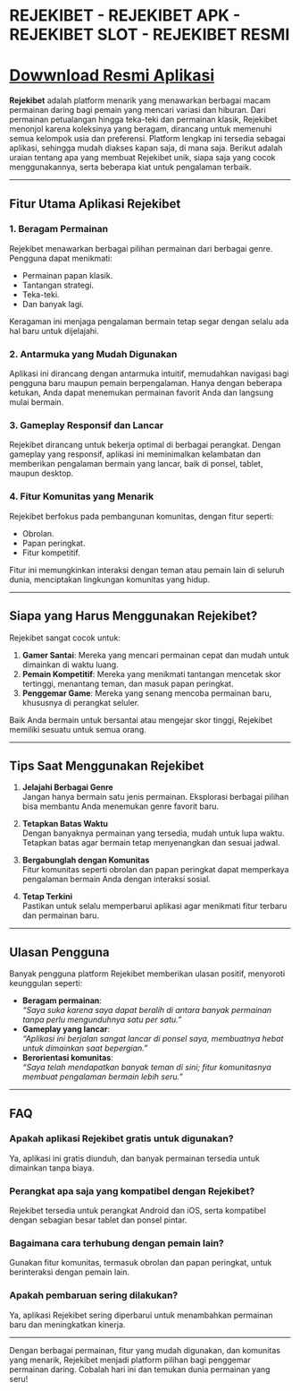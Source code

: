# REJEKIBET - REJEKIBET APK - REJEKIBET SLOT - REJEKIBET RESMI

# [Dowwnload Resmi Aplikasi](https://modmeme.com/daftar-aplikasi/)

**Rejekibet** adalah platform menarik yang menawarkan berbagai macam permainan daring bagi pemain yang mencari variasi dan hiburan. Dari permainan petualangan hingga teka-teki dan permainan klasik, Rejekibet menonjol karena koleksinya yang beragam, dirancang untuk memenuhi semua kelompok usia dan preferensi. Platform lengkap ini tersedia sebagai aplikasi, sehingga mudah diakses kapan saja, di mana saja. Berikut adalah uraian tentang apa yang membuat Rejekibet unik, siapa saja yang cocok menggunakannya, serta beberapa kiat untuk pengalaman terbaik.

---

## Fitur Utama Aplikasi Rejekibet

### 1. **Beragam Permainan**
Rejekibet menawarkan berbagai pilihan permainan dari berbagai genre. Pengguna dapat menikmati:
- Permainan papan klasik.
- Tantangan strategi.
- Teka-teki.
- Dan banyak lagi.

Keragaman ini menjaga pengalaman bermain tetap segar dengan selalu ada hal baru untuk dijelajahi.

### 2. **Antarmuka yang Mudah Digunakan**
Aplikasi ini dirancang dengan antarmuka intuitif, memudahkan navigasi bagi pengguna baru maupun pemain berpengalaman. Hanya dengan beberapa ketukan, Anda dapat menemukan permainan favorit Anda dan langsung mulai bermain.

### 3. **Gameplay Responsif dan Lancar**
Rejekibet dirancang untuk bekerja optimal di berbagai perangkat. Dengan gameplay yang responsif, aplikasi ini meminimalkan kelambatan dan memberikan pengalaman bermain yang lancar, baik di ponsel, tablet, maupun desktop.

### 4. **Fitur Komunitas yang Menarik**
Rejekibet berfokus pada pembangunan komunitas, dengan fitur seperti:
- Obrolan.
- Papan peringkat.
- Fitur kompetitif.

Fitur ini memungkinkan interaksi dengan teman atau pemain lain di seluruh dunia, menciptakan lingkungan komunitas yang hidup.

---

## Siapa yang Harus Menggunakan Rejekibet?

Rejekibet sangat cocok untuk:
1. **Gamer Santai**: Mereka yang mencari permainan cepat dan mudah untuk dimainkan di waktu luang.
2. **Pemain Kompetitif**: Mereka yang menikmati tantangan mencetak skor tertinggi, menantang teman, dan masuk papan peringkat.
3. **Penggemar Game**: Mereka yang senang mencoba permainan baru, khususnya di perangkat seluler.

Baik Anda bermain untuk bersantai atau mengejar skor tinggi, Rejekibet memiliki sesuatu untuk semua orang.

---

## Tips Saat Menggunakan Rejekibet

1. **Jelajahi Berbagai Genre**  
   Jangan hanya bermain satu jenis permainan. Eksplorasi berbagai pilihan bisa membantu Anda menemukan genre favorit baru.

2. **Tetapkan Batas Waktu**  
   Dengan banyaknya permainan yang tersedia, mudah untuk lupa waktu. Tetapkan batas agar bermain tetap menyenangkan dan sesuai jadwal.

3. **Bergabunglah dengan Komunitas**  
   Fitur komunitas seperti obrolan dan papan peringkat dapat memperkaya pengalaman bermain Anda dengan interaksi sosial.

4. **Tetap Terkini**  
   Pastikan untuk selalu memperbarui aplikasi agar menikmati fitur terbaru dan permainan baru.

---

## Ulasan Pengguna

Banyak pengguna platform Rejekibet memberikan ulasan positif, menyoroti keunggulan seperti:
- **Beragam permainan**:  
  _“Saya suka karena saya dapat beralih di antara banyak permainan tanpa perlu mengunduhnya satu per satu.”_
- **Gameplay yang lancar**:  
  _“Aplikasi ini berjalan sangat lancar di ponsel saya, membuatnya hebat untuk dimainkan saat bepergian.”_
- **Berorientasi komunitas**:  
  _“Saya telah mendapatkan banyak teman di sini; fitur komunitasnya membuat pengalaman bermain lebih seru.”_

---

## FAQ

### **Apakah aplikasi Rejekibet gratis untuk digunakan?**  
Ya, aplikasi ini gratis diunduh, dan banyak permainan tersedia untuk dimainkan tanpa biaya.

### **Perangkat apa saja yang kompatibel dengan Rejekibet?**  
Rejekibet tersedia untuk perangkat Android dan iOS, serta kompatibel dengan sebagian besar tablet dan ponsel pintar.

### **Bagaimana cara terhubung dengan pemain lain?**  
Gunakan fitur komunitas, termasuk obrolan dan papan peringkat, untuk berinteraksi dengan pemain lain.

### **Apakah pembaruan sering dilakukan?**  
Ya, aplikasi Rejekibet sering diperbarui untuk menambahkan permainan baru dan meningkatkan kinerja.

---

Dengan berbagai permainan, fitur yang mudah digunakan, dan komunitas yang menarik, Rejekibet menjadi platform pilihan bagi penggemar permainan daring. Cobalah hari ini dan temukan dunia permainan yang seru!
